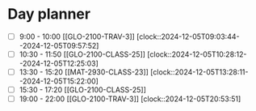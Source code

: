 # Day planner

- [ ] 9:00 - 10:00 [[GLO-2100-TRAV-3]]
      [clock::2024-12-05T09:03:44--2024-12-05T09:57:52]
- [ ] 10:30 - 11:50 [[GLO-2100-CLASS-25]]
      [clock::2024-12-05T10:28:12--2024-12-05T12:25:03]
- [ ] 13:30 - 15:20 [[MAT-2930-CLASS-23]]
      [clock::2024-12-05T13:28:11--2024-12-05T15:22:00]
- [ ] 15:30 - 17:20 [[GLO-2100-CLASS-25]]
- [ ] 19:00 - 22:00 [[GLO-2100-TRAV-3]]
      [clock::2024-12-05T20:53:51]
